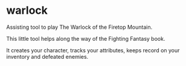 # warlock
Assisting tool to play The Warlock of the Firetop Mountain.

This little tool helps along the way of the Fighting Fantasy book.

It creates your character, tracks your attributes, keeps record on your inventory and defeated enemies.
